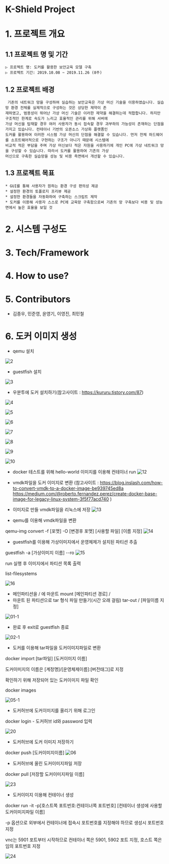 # K-Shield Project

# 1. 프로젝트 개요
##	1.1 프로젝트 명 및 기간
	▷ 프로젝트 명: 도커를 활용한 보안교육 모델 구축
	▷ 프로젝트 기간: 2019.10.08 ~ 2019.11.26 (8주)

##	1.2 프로젝트 배경
	 기존의 네트워크 망을 구성하여 실습하는 보안교육은 가상 머신 기술을 이용하였습니다. 실습 망 환경 전체를 실제적으로 구성하는 것은 상당한 제약이 존
	재하였고, 범용성이 뛰어난 가상 머신 기술은 이러한 제약을 해결하는데 적합합니다. 하지만 구조적인 한계로 속도가 느리고 효율적인 관리를 위해 서버에 
	가상 머신을 탑재할 경우 여러 사용자가 동시 접속할 경우 과부하의 가능성이 존재하는 단점을 가지고 있습니다. 컨테이너 기반의 오픈소스 가상화 플랫폼인 
	도커를 활용하여 이러한 시스템 가상 머신의 단점을 해결할 수 있습니다. 먼저 전체 하드웨어를 소프트웨어적으로 구현하는 구조가 아니기 때문에 시스템에 
	비교적 적은 부담을 주며 가상 머신보다 적은 자원을 사용하기에 개인 PC에 가상 네트워크 망을 구성할 수 있습니다. 따라서 도커를 활용하여 기존의 가상 
	머신으로 구축한 실습망을 성능 및 비용 측면에서 개선할 수 있습니다.

##	1.3 프로젝트 목표
	* GUI를 통해 사용자가 원하는 환경 구성 편의성 제공 
	* 설정한 환경의 토폴로지 프리뷰 제공
	* 설정한 환경들을 자동화하여 구축하는 스크립트 제작
	* 도커를 이용해 사용자 스스로 PC에 교육망 구축함으로써 기존의 망 구축보다 비용 및 성능면에서 높은 효율을 보일 것 

# 2. 시스템 구성도
# 3. Tech/Framework
# 4. How to use?
# 5. Contributors
* 김종우, 민준영, 윤영기, 이영진, 최민철
# 6. 도커 이미지 생성

* qemu 설치

![2](https://user-images.githubusercontent.com/49422777/71220709-df3b3300-230c-11ea-95ee-3e55b7344c7d.JPG)


* guestfish 설치

![3](https://user-images.githubusercontent.com/49422777/71220830-6c7e8780-230d-11ea-9797-eec553257131.JPG)


* 우분투에 도커 설치하기(참고사이트 : https://kururu.tistory.com/87)

![4](https://user-images.githubusercontent.com/49422777/71220835-6f797800-230d-11ea-95aa-1d0d4aa34cca.JPG)


![5](https://user-images.githubusercontent.com/49422777/71220841-72746880-230d-11ea-9a7c-2c3bd9e94537.JPG)


![6](https://user-images.githubusercontent.com/49422777/71220845-7607ef80-230d-11ea-8101-3ee313216843.JPG)


![7](https://user-images.githubusercontent.com/49422777/71220850-799b7680-230d-11ea-841c-82c0f3bb4095.JPG)


![8](https://user-images.githubusercontent.com/49422777/71220856-7ef8c100-230d-11ea-9780-7769f38f1a8b.JPG)


![9](https://user-images.githubusercontent.com/49422777/71220862-828c4800-230d-11ea-8526-57fee7e2bef5.JPG)


![10](https://user-images.githubusercontent.com/49422777/71220867-861fcf00-230d-11ea-8515-c18541609489.JPG)

* docker 테스트를 위해 hello-world 이미지를 이용해 컨테이너 run
![12](https://user-images.githubusercontent.com/49422777/71220875-8ddf7380-230d-11ea-9f9d-20bef5c39062.JPG)


* vmdk파일을 도커 이미지로 변환 
(참고사이트 : 
https://blog.inslash.com/how-to-convert-vmdk-to-a-docker-image-be939745ed8a
https://medium.com/@roberto.fernandez.perez/create-docker-base-image-for-legacy-linux-system-3f5f77acd740 )

* 이미지로 만들 vmdk파일을 리눅스에 저장
![13](https://user-images.githubusercontent.com/49422777/71221638-b4eb7480-2310-11ea-9f98-3bdad829f5b3.JPG)


* qemu를 이용해 vmdk파일을 변환

qemu-img convert -f [포맷] -O [변경후 포맷] [사용할 파일] [이름 지정]
![14](https://user-images.githubusercontent.com/49422777/71221644-b9179200-2310-11ea-92d8-3489390c3715.JPG)


* guestfish를 이용해 가상이미지에서 운영체제가 설치된 파티션 추출

guestfish -a [가상이미지 이름] --ro
![15](https://user-images.githubusercontent.com/49422777/71221647-bc128280-2310-11ea-910a-aab6613a4d13.JPG)


run 실행 후 이미지에서 파티션 목록 출력

list-filesystems

![16](https://user-images.githubusercontent.com/49422777/71221649-be74dc80-2310-11ea-918a-db4049057761.JPG)


* 메인파티션을 / 에 마운트
mount [메인파티션 경로] /
* 마운트 된 파티션으로 tar 형식 파일 만들기(시간 오래 걸림)
tar-out / [파일이름 지정]

![01-1](https://user-images.githubusercontent.com/49422777/71223212-8cff0f80-2316-11ea-93b7-775c3e0ec289.JPG)


* 완료 후 exit로 guestfish 종료

![02-1](https://user-images.githubusercontent.com/49422777/71223218-8ffa0000-2316-11ea-8a20-ad287f592602.JPG)


* 도커를 이용해 tar파일을 도커이미지파일로 변환

docker import [tar파일] [도커이미지 이름]

도커이미지의 이름은 [계정명]/[운영체제이름]:[버전태그]로 지정

확인하기 위해 저장되어 있는 도커이미지 파일 확인

docker images

![05-1](https://user-images.githubusercontent.com/49422777/71223219-925c5a00-2316-11ea-89bb-48bdae5f8b5e.JPG)


* 도커허브에 도커이미지를 올리기 위해 로그인

docker login - 도커허브 id와 password 입력

![20](https://user-images.githubusercontent.com/49422777/71244478-f2bebc00-2355-11ea-9ed7-25b8970c2df7.JPG)


* 도커허브에 도커 이미지 저장하기

docker push [도커이미지이름]
![06](https://user-images.githubusercontent.com/49422777/71223222-94261d80-2316-11ea-848f-915140053ba3.JPG)


* 도커허브에 올린 도커이미지파일 저장

docker pull [저장할 도커이미지파일 이름]

![23](https://user-images.githubusercontent.com/49422777/71245727-b04aae80-2358-11ea-870a-886868c9794a.JPG)


* 도커이미지 이용해 컨테이너 생성

docker run -it -p[호스트쪽 포트번호:컨테이너쪽 포트번호] [컨테이너 생성에 사용할 도커이미지파일 이름]

-p 옵션으로 외부에서 컨테이너에 접속시 포트번호를 지정해야 하므로 생성시 포트번호 지정

vnc는 5901 포트부터 시작하므로 컨테이너 쪽은 5901, 5902 포트 지정, 호스트 쪽은 임의 포트번호 지정

![24](https://user-images.githubusercontent.com/49422777/71245743-b6d92600-2358-11ea-909c-f6776da4962e.JPG)
